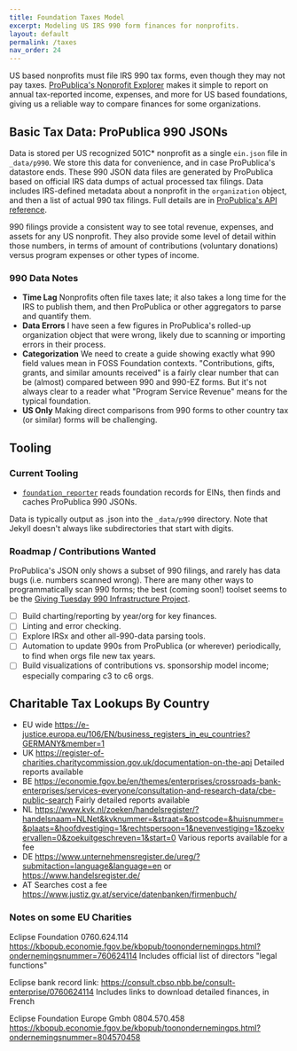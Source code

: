 ```yaml
---
title: Foundation Taxes Model
excerpt: Modeling US IRS 990 form finances for nonprofits.
layout: default
permalink: /taxes
nav_order: 24
---
```


US based nonprofits must file IRS 990 tax forms, even though they may not pay taxes.  [ProPublica's Nonprofit Explorer](https://projects.propublica.org/nonprofits/) makes it simple to report on annual tax-reported income, expenses, and more for US based foundations, giving us a reliable way to compare finances for some organizations.

## Basic Tax Data: ProPublica 990 JSONs

Data is stored per US recognized 501C* nonprofit as a single `ein.json` file in `_data/p990`.  We store this data for convenience, and in case ProPublica's datastore ends.  These 990 JSON data files are generated by ProPublica based on official IRS data dumps of actual processed tax filings.  Data includes IRS-defined metadata about a nonprofit in the `organization` object, and then a list of actual 990 tax filings.  Full details are in [ProPublica's API reference](https://projects.propublica.org/nonprofits/api).

990 filings provide a consistent way to see total revenue, expenses, and assets for any US nonprofit.  They also provide some level of detail within those numbers, in terms of amount of contributions (voluntary donations) versus program expenses or other types of income.

### 990 Data Notes

- **Time Lag** Nonprofits often file taxes late; it also takes a long time for the IRS to publish them, and then ProPublica or other aggregators to parse and quantify them.
- **Data Errors** I have seen a few figures in ProPublica's rolled-up organization object that were wrong, likely due to scanning or importing errors in their process.
- **Categorization** We need to create a guide showing exactly what 990 field values mean in FOSS Foundation contexts.  "Contributions, gifts, grants, and similar amounts received" is a fairly clear number that can be (almost) compared between 990 and 990-EZ forms.  But it's not always clear to a reader what "Program Service Revenue" means for the typical foundation.
- **US Only** Making direct comparisons from 990 forms to other country tax (or similar) forms will be challenging.

## Tooling

### Current Tooling

- [`foundation_reporter`](https://github.com/Punderthings/fossfoundation/blob/main/assets/ruby/foundation_reporter.rb) reads foundation records for EINs, then finds and caches ProPublica 990 JSONs.

Data is typically output as .json into the `_data/p990` directory.  Note that Jekyll doesn't always like subdirectories that start with digits.

### Roadmap / Contributions Wanted

ProPublica's JSON only shows a subset of 990 filings, and rarely has data bugs (i.e. numbers scanned wrong).  There are many other ways to programmatically scan 990 forms; the best (coming soon!) toolset seems to be the [Giving Tuesday 990 Infrastructure Project](https://990data.givingtuesday.org/).

- [ ] Build charting/reporting by year/org for key finances.
- [ ] Linting and error checking.
- [ ] Explore IRSx and other all-990-data parsing tools.
- [ ] Automation to update 990s from ProPublica (or wherever) periodically, to find when orgs file new tax years.
- [ ] Build visualizations of contributions vs. sponsorship model income; especially comparing c3 to c6 orgs.

## Charitable Tax Lookups By Country

- EU wide https://e-justice.europa.eu/106/EN/business_registers_in_eu_countries?GERMANY&member=1
- UK https://register-of-charities.charitycommission.gov.uk/documentation-on-the-api Detailed reports available
- BE https://economie.fgov.be/en/themes/enterprises/crossroads-bank-enterprises/services-everyone/consultation-and-research-data/cbe-public-search Fairly detailed reports available
- NL https://www.kvk.nl/zoeken/handelsregister/?handelsnaam=NLNet&kvknummer=&straat=&postcode=&huisnummer=&plaats=&hoofdvestiging=1&rechtspersoon=1&nevenvestiging=1&zoekvervallen=0&zoekuitgeschreven=1&start=0  Various reports available for a fee
- DE https://www.unternehmensregister.de/ureg/?submitaction=language&language=en or https://www.handelsregister.de/
- AT Searches cost a fee https://www.justiz.gv.at/service/datenbanken/firmenbuch/

### Notes on some EU Charities

Eclipse Foundation 0760.624.114 https://kbopub.economie.fgov.be/kbopub/toonondernemingps.html?ondernemingsnummer=760624114 Includes official list of directors "legal functions"

Eclipse bank record link: https://consult.cbso.nbb.be/consult-enterprise/0760624114 Includes links to download detailed finances, in French

Eclipse Foundation Europe Gmbh 0804.570.458 https://kbopub.economie.fgov.be/kbopub/toonondernemingps.html?ondernemingsnummer=804570458
